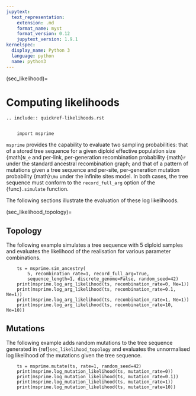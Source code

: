 ```yaml
---
jupytext:
  text_representation:
    extension: .md
    format_name: myst
    format_version: 0.12
    jupytext_version: 1.9.1
kernelspec:
  display_name: Python 3
  language: python
  name: python3
---
```



(sec_likelihood)=

# Computing likelihoods

```{eval-rst}
.. include:: quickref-likelihoods.rst
```

```{code-cell}

    import msprime
```

`msprime` provides the capability to evaluate two sampling probabilities:
that of a stored tree sequence for a given diploid effective population size
{math}`N_e` and per-link, per-generation recombination probability {math}`r`
under the standard ancestral recombination graph; and that of a pattern of
mutations given a tree sequence and per-site, per-generation mutation
probability {math}`\mu` under the infinite sites model. In both cases,
the tree sequence must conform to the `record_full_arg` option of
the {func}`.simulate` function.

The following sections illustrate the evaluation of these log likelihoods.

(sec_likelihood_topology)=

## Topology

The following example simulates a tree sequence with 5 diploid samples
and evaluates the likelihood of the realisation for various parameter
combinations.

```{code-cell}
    ts = msprime.sim_ancestry(
        5, recombination_rate=1, record_full_arg=True,
        sequence_length=1, discrete_genome=False, random_seed=42)
    print(msprime.log_arg_likelihood(ts, recombination_rate=0, Ne=1))
    print(msprime.log_arg_likelihood(ts, recombination_rate=0.1, Ne=1))
    print(msprime.log_arg_likelihood(ts, recombination_rate=1, Ne=1))
    print(msprime.log_arg_likelihood(ts, recombination_rate=10, Ne=10))
```

## Mutations

The following example adds random mutations to the tree sequence
generated in {ref}`sec_likelihood_topology` and evaluates the
unnormalised log likelihood of the mutations given the tree sequence.

```{code-cell}
    ts = msprime.mutate(ts, rate=1, random_seed=42)
    print(msprime.log_mutation_likelihood(ts, mutation_rate=0))
    print(msprime.log_mutation_likelihood(ts, mutation_rate=0.1))
    print(msprime.log_mutation_likelihood(ts, mutation_rate=1))
    print(msprime.log_mutation_likelihood(ts, mutation_rate=10))
```



